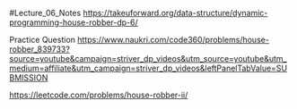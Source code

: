 #Lecture_06_Notes
https://takeuforward.org/data-structure/dynamic-programming-house-robber-dp-6/

Practice Question 
https://www.naukri.com/code360/problems/house-robber_839733?source=youtube&campaign=striver_dp_videos&utm_source=youtube&utm_medium=affiliate&utm_campaign=striver_dp_videos&leftPanelTabValue=SUBMISSION

https://leetcode.com/problems/house-robber-ii/
